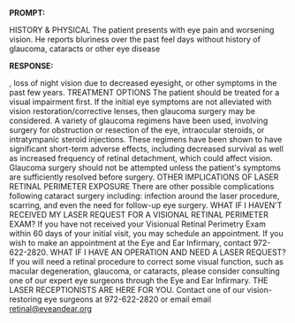 **PROMPT:**

HISTORY & PHYSICAL The patient presents with eye pain and worsening vision. He reports bluriness over the past feel days without history of glaucoma, cataracts or other eye disease

**RESPONSE:**

 , loss of night vision due to decreased eyesight, or other symptoms in the past few years.  TREATMENT OPTIONS The patient should be treated for a visual impairment first. If the initial eye symptoms are not alleviated with vision restoration/corrective lenses, then glaucoma surgery may be considered. A variety of glaucoma regimens have been used, involving surgery for obstruction or resection of the eye, intraocular steroids, or intratympanic steroid injections. These regimens have been shown to have significant short-term adverse effects, including decreased survival as well as increased frequency of retinal detachment, which could affect vision. Glaucoma surgery should not be attempted unless the patient's symptoms are sufficiently resolved before surgery.  OTHER IMPLICATIONS OF LASER RETINAL PERIMETER EXPOSURE There are other possible complications following cataract surgery including: infection around the laser procedure, scarring, and even the need for follow-up eye surgery.  WHAT IF I HAVEN'T RECEIVED MY LASER REQUEST FOR A VISIONAL RETINAL PERIMETER EXAM? If you have not received your Visionual Retinal Perimetry Exam within 60 days of your initial visit, you may schedule an appointment. If you wish to make an appointment at the Eye and Ear Infirmary, contact 972-622-2820.  WHAT IF I HAVE AN OPERATION AND NEED A LASER REQUEST?  If you will need a retinal procedure to correct some visual function, such as macular degeneration, glaucoma, or cataracts, please consider consulting one of our expert eye surgeons through the Eye and Ear Infirmary.  THE LASER RECEPTIONISTS ARE HERE FOR YOU. Contact one of our vision-restoring eye surgeons at 972-622-2820 or email  email retinal@eyeandear.org